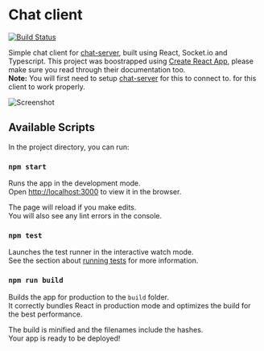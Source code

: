 # Chat client

[![Build Status](https://travis-ci.com/jurgisrudaks/chat-client.svg?branch=master)](https://travis-ci.com/jurgisrudaks/chat-client)

Simple chat client for [chat-server](https://github.com/jurgisrudaks/chat-server/), built using React, Socket.io and Typescript. This project was boostrapped using [Create React App](https://create-react-app.dev/), please make sure you read through their documentation too.  
**Note:** You will first need to setup [chat-server](https://github.com/jurgisrudaks/chat-server/) for this to connect to. for this client to work properly.

![Screenshot](https://user-images.githubusercontent.com/4631864/81497891-2e88fc80-92ca-11ea-8942-8817d840a129.png)

## Available Scripts

In the project directory, you can run:

### `npm start`

Runs the app in the development mode.<br />
Open [http://localhost:3000](http://localhost:3000) to view it in the browser.

The page will reload if you make edits.<br />
You will also see any lint errors in the console.

### `npm test`

Launches the test runner in the interactive watch mode.<br />
See the section about [running tests](https://facebook.github.io/create-react-app/docs/running-tests) for more information.

### `npm run build`

Builds the app for production to the `build` folder.<br />
It correctly bundles React in production mode and optimizes the build for the best performance.

The build is minified and the filenames include the hashes.<br />
Your app is ready to be deployed!
